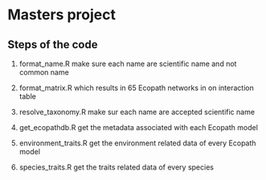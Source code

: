 # Masters project

## Steps of the code

1. format_name.R
	make sure each name are scientific name and not common name

2. format_matrix.R 
	which results in 65 Ecopath networks in on interaction table

3. resolve_taxonomy.R
	make sur each name are accepted scientific name

4. get_ecopathdb.R
	get the metadata associated with each Ecopath model

5. environment_traits.R
	get the environment related data of every Ecopath model

6. species_traits.R
	get the traits related data of every species